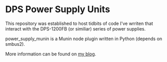 # DPS Power Supply Units

This repository was established to host tidbits of code I've wrriten that interact with the DPS-1200FB (or similiar) series of power supplies. 

power_supply_munin is a Munin node plugin written in Python (depends on smbus2).

More information can be found on [my blog](http://www.thathamkid.com/blog/).
